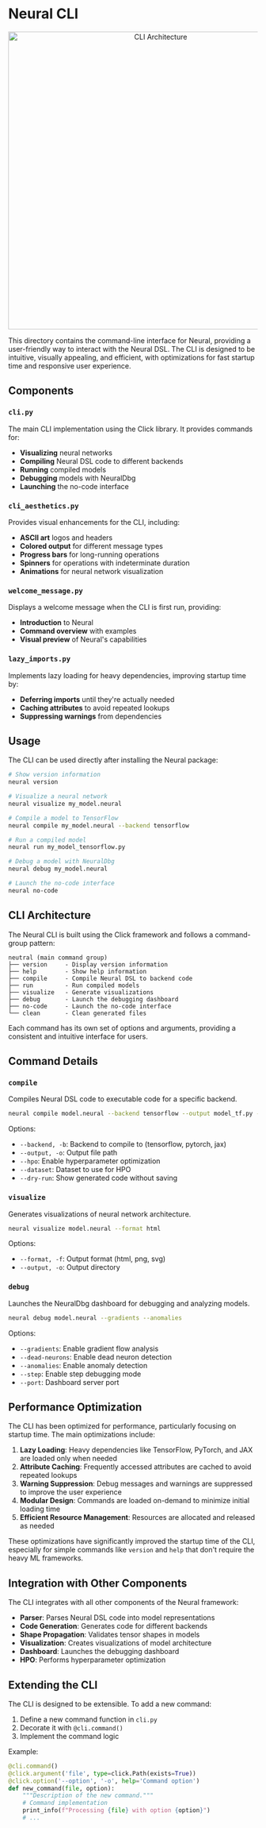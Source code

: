 # Neural CLI

<p align="center">
  <img src="../../docs/images/cli_diagram.png" alt="CLI Architecture" width="600"/>
</p>

This directory contains the command-line interface for Neural, providing a user-friendly way to interact with the Neural DSL. The CLI is designed to be intuitive, visually appealing, and efficient, with optimizations for fast startup time and responsive user experience.

## Components

### `cli.py`

The main CLI implementation using the Click library. It provides commands for:

- **Visualizing** neural networks
- **Compiling** Neural DSL code to different backends
- **Running** compiled models
- **Debugging** models with NeuralDbg
- **Launching** the no-code interface

### `cli_aesthetics.py`

Provides visual enhancements for the CLI, including:

- **ASCII art** logos and headers
- **Colored output** for different message types
- **Progress bars** for long-running operations
- **Spinners** for operations with indeterminate duration
- **Animations** for neural network visualization

### `welcome_message.py`

Displays a welcome message when the CLI is first run, providing:

- **Introduction** to Neural
- **Command overview** with examples
- **Visual preview** of Neural's capabilities

### `lazy_imports.py`

Implements lazy loading for heavy dependencies, improving startup time by:

- **Deferring imports** until they're actually needed
- **Caching attributes** to avoid repeated lookups
- **Suppressing warnings** from dependencies

## Usage

The CLI can be used directly after installing the Neural package:

```bash
# Show version information
neural version

# Visualize a neural network
neural visualize my_model.neural

# Compile a model to TensorFlow
neural compile my_model.neural --backend tensorflow

# Run a compiled model
neural run my_model_tensorflow.py

# Debug a model with NeuralDbg
neural debug my_model.neural

# Launch the no-code interface
neural no-code
```

## CLI Architecture

The Neural CLI is built using the Click framework and follows a command-group pattern:

```
neutral (main command group)
├── version     - Display version information
├── help        - Show help information
├── compile     - Compile Neural DSL to backend code
├── run         - Run compiled models
├── visualize   - Generate visualizations
├── debug       - Launch the debugging dashboard
├── no-code     - Launch the no-code interface
└── clean       - Clean generated files
```

Each command has its own set of options and arguments, providing a consistent and intuitive interface for users.

## Command Details

### `compile`

Compiles Neural DSL code to executable code for a specific backend.

```bash
neural compile model.neural --backend tensorflow --output model_tf.py --hpo
```

Options:
- `--backend, -b`: Backend to compile to (tensorflow, pytorch, jax)
- `--output, -o`: Output file path
- `--hpo`: Enable hyperparameter optimization
- `--dataset`: Dataset to use for HPO
- `--dry-run`: Show generated code without saving

### `visualize`

Generates visualizations of neural network architecture.

```bash
neural visualize model.neural --format html
```

Options:
- `--format, -f`: Output format (html, png, svg)
- `--output, -o`: Output directory

### `debug`

Launches the NeuralDbg dashboard for debugging and analyzing models.

```bash
neural debug model.neural --gradients --anomalies
```

Options:
- `--gradients`: Enable gradient flow analysis
- `--dead-neurons`: Enable dead neuron detection
- `--anomalies`: Enable anomaly detection
- `--step`: Enable step debugging mode
- `--port`: Dashboard server port

## Performance Optimization

The CLI has been optimized for performance, particularly focusing on startup time. The main optimizations include:

1. **Lazy Loading**: Heavy dependencies like TensorFlow, PyTorch, and JAX are loaded only when needed
2. **Attribute Caching**: Frequently accessed attributes are cached to avoid repeated lookups
3. **Warning Suppression**: Debug messages and warnings are suppressed to improve the user experience
4. **Modular Design**: Commands are loaded on-demand to minimize initial loading time
5. **Efficient Resource Management**: Resources are allocated and released as needed

These optimizations have significantly improved the startup time of the CLI, especially for simple commands like `version` and `help` that don't require the heavy ML frameworks.

## Integration with Other Components

The CLI integrates with all other components of the Neural framework:

- **Parser**: Parses Neural DSL code into model representations
- **Code Generation**: Generates code for different backends
- **Shape Propagation**: Validates tensor shapes in models
- **Visualization**: Creates visualizations of model architecture
- **Dashboard**: Launches the debugging dashboard
- **HPO**: Performs hyperparameter optimization

## Extending the CLI

The CLI is designed to be extensible. To add a new command:

1. Define a new command function in `cli.py`
2. Decorate it with `@cli.command()`
3. Implement the command logic

Example:

```python
@cli.command()
@click.argument('file', type=click.Path(exists=True))
@click.option('--option', '-o', help='Command option')
def new_command(file, option):
    """Description of the new command."""
    # Command implementation
    print_info(f"Processing {file} with option {option}")
    # ...
```
